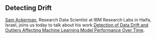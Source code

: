 ## Detecting Drift

[Sam Ackerman](https://researcher.watson.ibm.com/researcher/view.php?person=ibm-Samuel.Ackerman), Research Data Scientist at IBM Research Labs in Haifa, Israel, joins us today to talk about his work [Detection of Data Drift and Outliers Affecting Machine Learning Model Performance Over Time](https://arxiv.org/abs/2012.09258).

